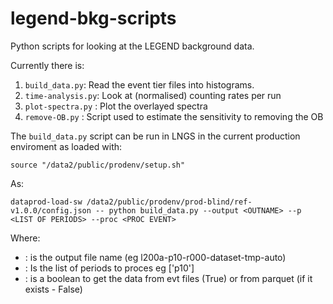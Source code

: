 # legend-bkg-scripts
Python scripts for looking at the LEGEND background data.

Currently there is:

1. `build_data.py`:     Read the event tier files into histograms.
2. `time-analysis.py`:  Look at (normalised) counting rates per run
3. `plot-spectra.py` :  Plot the overlayed spectra
4. `remove-OB.py` :     Script used to estimate the sensitivity to removing the OB

The `build_data.py` script can be run in LNGS in the current production enviroment as loaded with:
    
    source "/data2/public/prodenv/setup.sh"

As:

    dataprod-load-sw /data2/public/prodenv/prod-blind/ref-v1.0.0/config.json -- python build_data.py --output <OUTNAME> --p <LIST OF PERIODS> --proc <PROC EVENT>

Where:
* <OUTNAME>: is the output file name (eg l200a-p10-r000-dataset-tmp-auto)
* <LIST OF PERIODS>: Is the list of periods to proces eg ['p10']
* <PROC EVENT>: is a boolean to get the data from evt files (True) or from parquet (if it exists - False)
